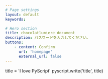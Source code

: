 ```yaml
---
# Page settings
layout: default
keywords:

# Hero section
title: chocolatlumiere document
description: パスワードを入力してください。
buttons:
    - content: Confirm
      url: 'homepage'
      external_url: false
---
```


<head>
<link rel="stylesheet" href="https://pyscript.net/alpha/pyscript.css" />
<script defer src="https://pyscript.net/alpha/pyscript.js"></script>
</head>

<p id="title" class="text-center text-7xl"></p>
<py-script output="title">
    title = 'I love PyScript'
    pyscript.write('title', title)
</py-script>
